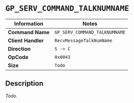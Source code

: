 # `GP_SERV_COMMAND_TALKNUMNAME`

| Information               | Notes |
|---                        |---    |
| **Command Name**          | `GP_SERV_COMMAND_TALKNUMNAME` |
| **Client Handler**        | `RecvMessageTalkNumName` |
| **Direction**             | `S -> C` |
| **OpCode**                | `0x0043` |
| **Size**                  | `Todo` |

## Description

_Todo._
